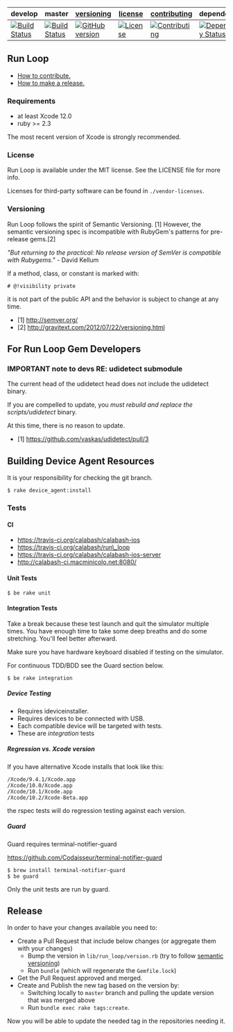 | develop | master | [versioning](VERSIONING.md) | [license](LICENSE) | [contributing](CONTRIBUTING.md)|     dependencies     |
|---------|--------|-----------------------------|--------------------|--------------------------------|----------------------|
| [![Build Status](https://msmobilecenter.visualstudio.com/Mobile-Center/_apis/build/status/test-cloud/xamarin-uitest/calabash.run_loop?branchName=develop)](https://msmobilecenter.visualstudio.com/Mobile-Center/_build/latest?definitionId=3447&branchName=develop) | [![Build Status](https://msmobilecenter.visualstudio.com/Mobile-Center/_apis/build/status/test-cloud/xamarin-uitest/calabash.run_loop?branchName=master)](https://msmobilecenter.visualstudio.com/Mobile-Center/_build/latest?definitionId=3447&branchName=master) | [![GitHub version](https://badge.fury.io/gh/calabash%2Frun_loop.svg)](http://badge.fury.io/gh/calabash%2Frun_loop) |[![License](https://img.shields.io/badge/licence-MIT-blue.svg)](http://opensource.org/licenses/MIT) | [![Contributing](https://img.shields.io/badge/contrib-gitflow-orange.svg)](https://www.atlassian.com/git/tutorials/comparing-workflows/gitflow-workflow/)|[![Dependency Status](https://gemnasium.com/calabash/run_loop.svg)](https://gemnasium.com/calabash/run_loop)|

## Run Loop

* [How to contribute.](CONTRIBUTING.md)
* [How to make a release.](CONTRIBUTING.md)

### Requirements

* at least Xcode 12.0
* ruby >= 2.3

The most recent version of Xcode is strongly recommended.

### License

Run Loop is available under the MIT license. See the LICENSE file for more info.

Licenses for third-party software can be found in `./vendor-licenses`.

### Versioning

Run Loop follows the spirit of Semantic Versioning. [1]  However, the semantic
versioning spec is incompatible with RubyGem's patterns for pre-release gems.[2]

_"But returning to the practical: No release version of SemVer is compatible with Rubygems."_ - David Kellum

If a method, class, or constant is marked with:

```
# @!visibility private
```

it is not part of the public API and the behavior is subject to change
at any time.

- [1] http://semver.org/
- [2] http://gravitext.com/2012/07/22/versioning.html


## For Run Loop Gem Developers

### IMPORTANT note to devs RE: udidetect submodule

The current head of the udidetect head does not include the udidetect binary.

If you are compelled to update, you _must rebuild and replace the scripts/udidetect_ binary.

At this time, there is no reason to update.

- [1] https://github.com/vaskas/udidetect/pull/3

## Building Device Agent Resources

It is your responsibility for checking the git branch.

```
$ rake device_agent:install
```

### Tests

#### CI

* https://travis-ci.org/calabash/calabash-ios
* https://travis-ci.org/calabash/run\_loop
* https://travis-ci.org/calabash/calabash-ios-server
* http://calabash-ci.macminicolo.net:8080/

#### Unit Tests

```
$ be rake unit
```

#### Integration Tests

Take a break because these test launch and quit the simulator multiple
times.  You have enough time to take some deep breaths and do some
stretching.  You'll feel better afterward.

Make sure you have hardware keyboard disabled if testing on the simulator.

For continuous TDD/BDD see the Guard section below.

```
$ be rake integration
```

##### Device Testing

* Requires ideviceinstaller.
* Requires devices to be connected with USB.
* Each compatible device will be targeted with tests.
* These are _integration_ tests

##### Regression vs. Xcode version

If you have alternative Xcode installs that look like this:

```
/Xcode/9.4.1/Xcode.app
/Xcode/10.0/Xcode.app
/Xcode/10.1/Xcode.app
/Xcode/10.2/Xcode-Beta.app
```

the rspec tests will do regression testing against each version.

##### Guard

Guard requires terminal-notifier-guard

https://github.com/Codaisseur/terminal-notifier-guard

```
$ brew install terminal-notifier-guard
$ be guard
```

Only the unit tests are run by guard.




## Release

In order to have your changes available you need to:

- Create a Pull Request that include below changes (or aggregate them with your changes)
  - Bump the version in `lib/run_loop/version.rb` (try to follow [semantic versioning](https://semver.org))
  - Run `bundle` (which will regenerate the `Gemfile.lock`)
- Get the Pull Request approved and merged.
- Create and Publish the new tag based on the version by:
  - Switching locally to `master` branch and pulling the update version that was merged above
  - Run `bundle exec rake tags:create`.

Now you will be able to update the needed tag in the repositories needing it.
